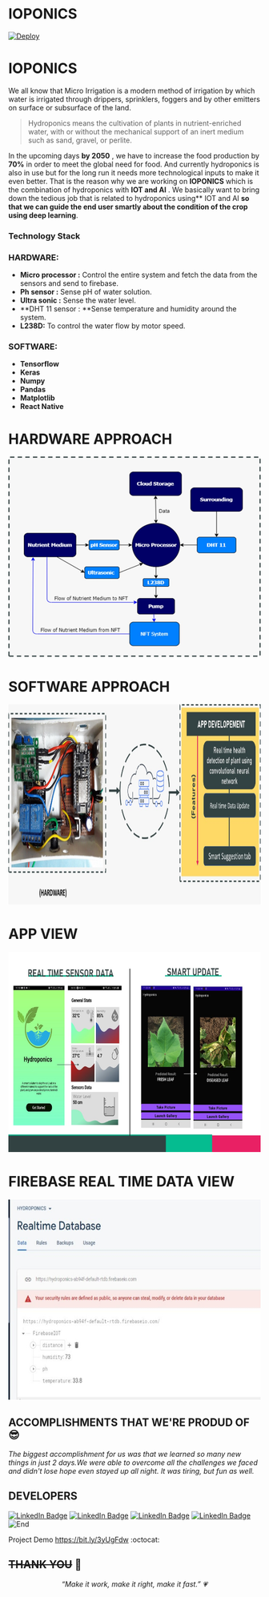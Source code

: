 # IOPONICS

[![Deploy](https://www.herokucdn.com/deploy/button.svg)](https://heroku.com/deploy?template=https://github.com/Randrita/IOPONICS)

#  IOPONICS
We all know that Micro Irrigation is a modern method of irrigation by which water is irrigated through drippers, sprinklers, foggers and by other emitters on surface or subsurface of the land.

> Hydroponics means the cultivation of plants in nutrient-enriched water, with or without the mechanical support of an inert medium such as sand, gravel, or perlite.

In the upcoming days **by 2050** , we have to increase the food production by **70%** in order to meet the global need for food. And currently hydroponics is also in use but for the long run it needs more technological inputs to make it even better. That is the reason why we are working on **IOPONICS** which is the combination of hydroponics with **IOT and AI** . 
We basically want to bring down the tedious job that is related to hydroponics using** IOT and AI **so that we can guide the end user smartly about the condition of the crop using deep learning**. 

### Technology Stack

###  **HARDWARE**:
   *  **Micro processor :** Control the entire system and fetch the data                         from the sensors and send to firebase.
   * **Ph sensor :** Sense pH of water solution.
   * **Ultra sonic :** Sense the water level.
   * **DHT 11 sensor : **Sense temperature and humidity around the system.
   * **L238D:** To control the water flow by motor speed.
   
###  **SOFTWARE**:
- **Tensorflow**
- **Keras**
- **Numpy**
- **Pandas**
- **Matplotlib**
- **React Native**


# HARDWARE APPROACH
<img src="https://github.com/Randrita/IOPONICS/blob/main/images/hardware.jpeg" width="600" height="400">

# SOFTWARE APPROACH
<img src="https://github.com/Randrita/IOPONICS/blob/main/images/software.jpeg" width="800" height="400">

# APP VIEW
<img src="https://github.com/Randrita/IOPONICS/blob/main/images/app.jpg" width="600" height="400">

# FIREBASE REAL TIME DATA VIEW
<img src="https://github.com/Randrita/IOPONICS/blob/main/images/Firebase.jpeg" width="600" height="400">

ACCOMPLISHMENTS THAT WE'RE PRODUD OF :sunglasses:
------
*The biggest accomplishment for us was that we learned so many new things in just 2 days.We were able to overcome all the challenges we faced and didn't lose hope even stayed up all night. It was tiring, but fun as well.*

DEVELOPERS
------
[![LinkedIn Badge](https://img.shields.io/badge/LinkedIn-Randrita-informational?style=flat&logo=linkedin&logoColor=white&color=0D76A8)](https://www.linkedin.com/in/randrita-sarkar-8690591a1/) 
[![LinkedIn Badge](https://img.shields.io/badge/LinkedIn-Srestha-informational?style=flat&logo=linkedin&logoColor=white&color=0D76A8)](https://www.linkedin.com/in/poulami-mandal-524390195/) 
[![LinkedIn Badge](https://img.shields.io/badge/LinkedIn-Aisik-informational?style=flat&logo=linkedin&logoColor=white&color=0D76A8)](https://www.linkedin.com/in/poulami-mandal-524390195/) 
[![LinkedIn Badge](https://img.shields.io/badge/LinkedIn-Mookul-informational?style=flat&logo=linkedin&logoColor=white&color=0D76A8)](https://www.linkedin.com/in/poulami-mandal-524390195/) 
![End](https://camo.githubusercontent.com/6e2c2f5190c42e4ff6bbd45acf48536ef9bf9e95ad599c59473cf1c701236984/68747470733a2f2f737465656d6974696d616765732e636f6d2f3078302f68747470733a2f2f63646e2e6c6966656861636b65722e72752f77702d636f6e74656e742f75706c6f6164732f323031372f30312f657a6769662e636f6d2d63726f705f313438343536333835392e676966) 

Project Demo https://bit.ly/3yUgFdw :octocat:

~~THANK YOU~~ :tada:
--------------------------------
<p align="center"  >
    <meta charset="UTF-8">
    <i> “Make it work, make it right, make it fast.” &#128151 </i>
</p>
